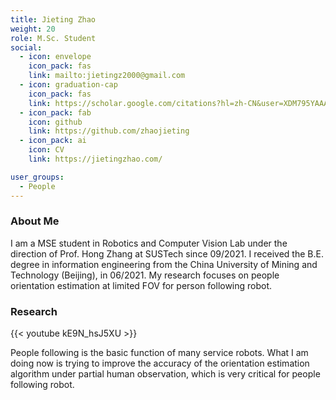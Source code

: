 ```yaml
---
title: Jieting Zhao
weight: 20
role: M.Sc. Student
social:
  - icon: envelope 
    icon_pack: fas
    link: mailto:jietingz2000@gmail.com
  - icon: graduation-cap 
    icon_pack: fas
    link: https://scholar.google.com/citations?hl=zh-CN&user=XDM795YAAAAJ
  - icon_pack: fab
    icon: github
    link: https://github.com/zhaojieting
  - icon_pack: ai
    icon: CV
    link: https://jietingzhao.com/

user_groups:
  - People
---
```

### About Me
I am a MSE student in Robotics and Computer Vision Lab under the direction of Prof. Hong Zhang at SUSTech since 09/2021. I received the B.E. degree in information engineering from the China University of Mining and Technology (Beijing), in 06/2021. My research focuses on people orientation estimation at limited FOV for person following robot.

### Research
{{< youtube kE9N_hsJ5XU >}}

People following is the basic function of many service robots.
What I am doing now is trying to improve the accuracy of the orientation estimation algorithm under partial human observation, which is very critical for people following robot.